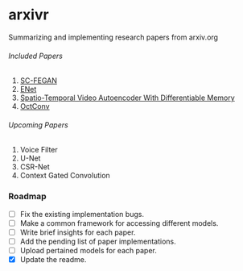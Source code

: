 # arxivr
Summarizing and implementing research papers from arxiv.org


###### Included Papers
<ol>
<li><a href=''>SC-FEGAN</a></li>
<li><a href=''>ENet</a></li>
<li><a href=''>Spatio-Temporal Video Autoencoder With Differentiable Memory</a></li>
<li><a href=''>OctConv</a></li>
</ol>

###### Upcoming Papers
<ol>
<li>Voice Filter</li>
<li>U-Net</li>
<li>CSR-Net</li>
<li>Context Gated Convolution</li>
</ol>


### Roadmap

- [ ] Fix the existing implementation bugs.
- [ ] Make a common framework for accessing different models.
- [ ] Write brief insights for each paper.
- [ ] Add the pending list of paper implementations.
- [ ] Upload pertained models for each paper.
- [x] Update the readme.
